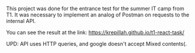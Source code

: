 This project was done for the entrance test for the summer IT camp from T1. 
It was necessary to implement an analog of Postman on requests to the internal API. 

You can see the result at the link: https://krepillah.github.io/t1-react-task/

UPD: API uses HTTP queries, and google doesn't accept Mixed contents(.

